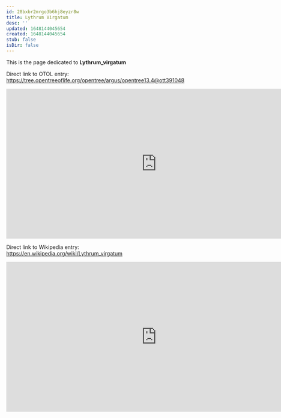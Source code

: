 ```yaml
---
id: 28bxbr2mrgo3b6hj8eyzr8w
title: Lythrum Virgatum
desc: ''
updated: 1648144045654
created: 1648144045654
stub: false
isDir: false
---
```

This is the page dedicated to **Lythrum_virgatum**


Direct link to OTOL entry: https://tree.opentreeoflife.org/opentree/argus/opentree13.4@ott391048



<html>
    <body>
    <iframe src="https://tree.opentreeoflife.org/opentree/argus/opentree13.4@ott391048"
    width="800" height="400" frameborder="0" allowfullscreen> </iframe>
    </body>
</html>
    


Direct link to Wikipedia entry: https://en.wikipedia.org/wiki/Lythrum_virgatum



<html>
    <body>
    <iframe src="https://en.wikipedia.org/wiki/Lythrum_virgatum"
    width="800" height="400" frameborder="0" allowfullscreen> </iframe>
    </body>
</html>
    

